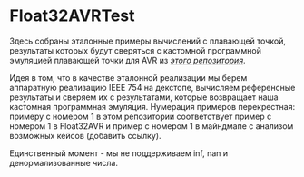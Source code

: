 ﻿# Float32AVRTest
Здесь собраны эталонные примеры вычислений с плавающей точкой, результаты которых будут сверяться с кастомной программной эмуляцией плавающей точки для AVR из [*этого репозитория*](https://github.com/igor-240340/Float32AVR).

Идея в том, что в качестве эталонной реализации мы берем аппаратную реализацию IEEE 754 на декстопе, вычисляем референсные результаты и сверяем их с результатами, которые возвращает наша кастомная программная эмуляция. Нумерация примеров перекрестная: примеру с номером 1 в этом репозитории соответствует пример с номером 1 в Float32AVR и пример с номером 1 в майндмапе с анализом возможных кейсов (добавить ссылку).

Единственный момент - мы не поддерживаем inf, nan и денормализованные числа.